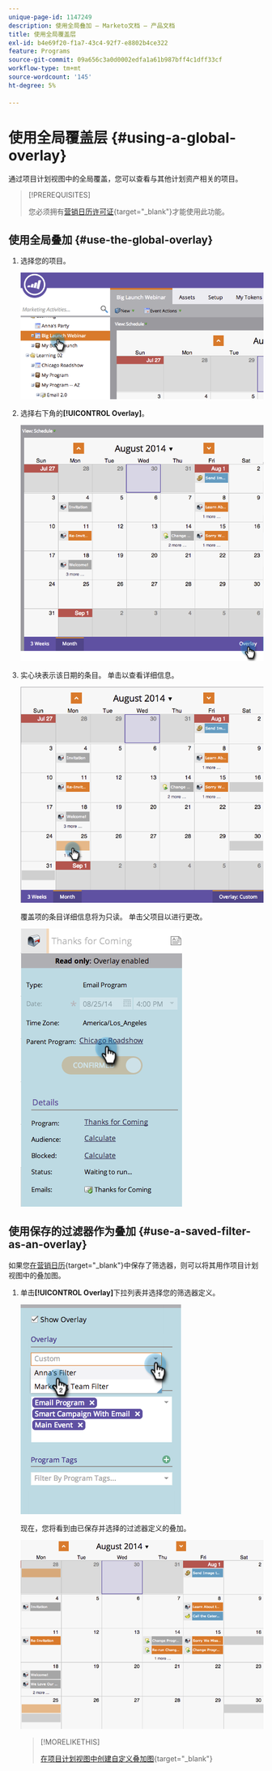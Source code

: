 ```yaml
---
unique-page-id: 1147249
description: 使用全局叠加 — Marketo文档 — 产品文档
title: 使用全局覆盖层
exl-id: b4e69f20-f1a7-43c4-92f7-e8802b4ce322
feature: Programs
source-git-commit: 09a656c3a0d0002edfa1a61b987bff4c1dff33cf
workflow-type: tm+mt
source-wordcount: '145'
ht-degree: 5%

---
```


# 使用全局覆盖层 {#using-a-global-overlay}

通过项目计划视图中的全局覆盖，您可以查看与其他计划资产相关的项目。

>[!PREREQUISITES]
>
>您必须拥有[营销日历许可证](/help/marketo/product-docs/core-marketo-concepts/marketing-calendar/understanding-the-calendar/issue-revoke-a-marketing-calendar-license.md){target="_blank"}才能使用此功能。

## 使用全局叠加 {#use-the-global-overlay}

1. 选择您的项目。

   ![](assets/image2014-9-24-10-16-4.png)

1. 选择右下角的&#x200B;**[!UICONTROL Overlay]**。

   ![](assets/image2014-9-24-10-3a16-3a9.png)

1. 实心块表示该日期的条目。 单击以查看详细信息。

   ![](assets/image2014-9-24-10-3a16-3a14.png)

   覆盖项的条目详细信息将为只读。 单击父项目以进行更改。

   ![](assets/image2014-9-24-10-3a16-3a19.png)

## 使用保存的过滤器作为叠加 {#use-a-saved-filter-as-an-overlay}

如果您[在营销日历](/help/marketo/product-docs/core-marketo-concepts/marketing-calendar/working-with-the-calendar/saving-a-filter-definition-in-the-marketing-calendar.md){target="_blank"}中保存了筛选器，则可以将其用作项目计划视图中的叠加图。

1. 单击&#x200B;**[!UICONTROL Overlay]**&#x200B;下拉列表并选择您的筛选器定义。

   ![](assets/image2014-9-24-10-3a16-3a26.png)

   现在，您将看到由已保存并选择的过滤器定义的叠加。

   ![](assets/image2014-9-24-10-3a16-3a31.png)

   >[!MORELIKETHIS]
   >
   >[在项目计划视图中创建自定义叠加图](/help/marketo/product-docs/core-marketo-concepts/programs/program-schedule-view/creating-custom-overlays-in-program-schedule-view.md){target="_blank"}
